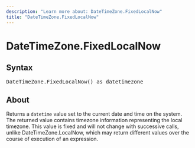 ```yaml
---
description: "Learn more about: DateTimeZone.FixedLocalNow"
title: "DateTimeZone.FixedLocalNow"
---
```

# DateTimeZone.FixedLocalNow

## Syntax

<pre>
DateTimeZone.FixedLocalNow() as datetimezone
</pre>

## About

Returns a `datetime` value set to the current date and time on the system. The returned value contains timezone information representing the local timezone. This value is fixed and will not change with successive calls, unlike DateTimeZone.LocalNow, which may return different values over the course of execution of an expression.
